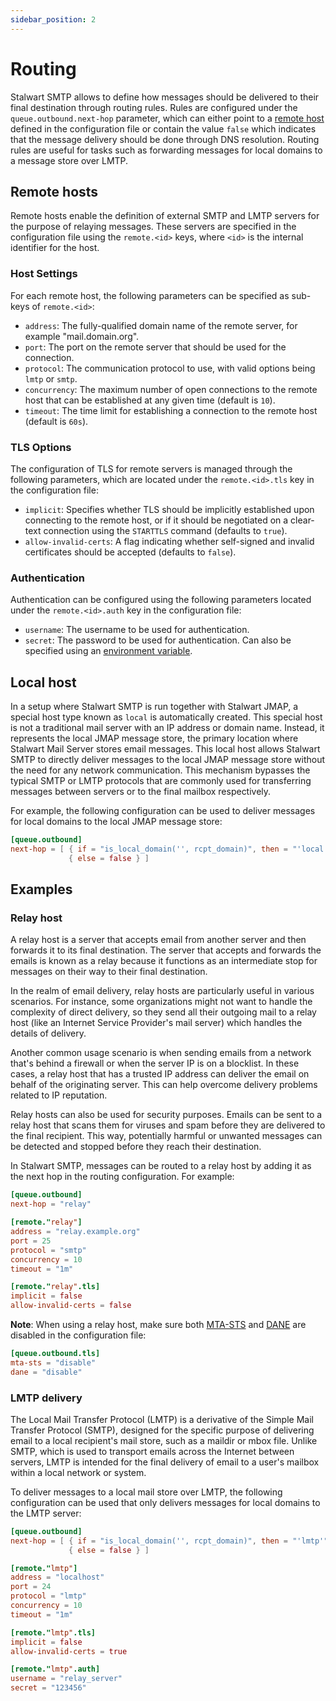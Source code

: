 ```yaml
---
sidebar_position: 2
---
```


# Routing

Stalwart SMTP allows to define how messages should be delivered to their final destination through routing rules. Rules are configured under the `queue.outbound.next-hop` parameter, which can either point to a [remote host](#remote-hosts) defined in the configuration file or contain the value `false` which indicates that the message delivery should be done through DNS resolution. Routing rules are useful for tasks such as forwarding messages for local domains to a message store over LMTP.

## Remote hosts

Remote hosts enable the definition of external SMTP and LMTP servers for the purpose of relaying messages. These servers are specified in the configuration file using the `remote.<id>` keys, where `<id>` is the internal identifier for the host.

### Host Settings

For each remote host, the following parameters can be specified as sub-keys of `remote.<id>`:

- `address`: The fully-qualified domain name of the remote server, for example "mail.domain.org".
- `port`: The port on the remote server that should be used for the connection.
- `protocol`: The communication protocol to use, with valid options being `lmtp` or `smtp`.
- `concurrency`: The maximum number of open connections to the remote host that can be established at any given time (default is `10`).
- `timeout`: The time limit for establishing a connection to the remote host (default is `60s`).

### TLS Options

The configuration of TLS for remote servers is managed through the following parameters, which are located under the `remote.<id>.tls` key in the configuration file:

- `implicit`: Specifies whether TLS should be implicitly established upon connecting to the remote host, or if it should be negotiated on a clear-text connection using the `STARTTLS` command (defaults to `true`).
- `allow-invalid-certs`: A flag indicating whether self-signed and invalid certificates should be accepted (defaults to `false`).

### Authentication

Authentication can be configured using the following parameters located under the `remote.<id>.auth` key in the configuration file:

- `username`: The username to be used for authentication.
- `secret`: The password to be used for authentication. Can also be specified using an [environment variable](/docs/configuration/values/environment).

## Local host

In a setup where Stalwart SMTP is run together with Stalwart JMAP, a special host type known as `local` is automatically created. This special host is not a traditional mail server with an IP address or domain name. Instead, it represents the local JMAP message store, the primary location where Stalwart Mail Server stores email messages.
This local host allows Stalwart SMTP to directly deliver messages to the local JMAP message store without the need for any network communication. This mechanism bypasses the typical SMTP or LMTP protocols that are commonly used for transferring messages between servers or to the final mailbox respectively.

For example, the following configuration can be used to deliver messages for local domains to the local JMAP message store:

```toml
[queue.outbound]
next-hop = [ { if = "is_local_domain('', rcpt_domain)", then = "'local'" }, 
             { else = false } ]
```

## Examples

### Relay host

A relay host is a server that accepts email from another server and then forwards it to its final destination. The server that accepts and forwards the emails is known as a relay because it functions as an intermediate stop for messages on their way to their final destination.

In the realm of email delivery, relay hosts are particularly useful in various scenarios. For instance, some organizations might not want to handle the complexity of direct delivery, so they send all their outgoing mail to a relay host (like an Internet Service Provider's mail server) which handles the details of delivery.

Another common usage scenario is when sending emails from a network that's behind a firewall or when the server IP is on a blocklist. In these cases, a relay host that has a trusted IP address can deliver the email on behalf of the originating server. This can help overcome delivery problems related to IP reputation.

Relay hosts can also be used for security purposes. Emails can be sent to a relay host that scans them for viruses and spam before they are delivered to the final recipient. This way, potentially harmful or unwanted messages can be detected and stopped before they reach their destination.

In Stalwart SMTP, messages can be routed to a relay host by adding it as the next hop in the routing configuration. For example:

```toml
[queue.outbound]
next-hop = "relay"

[remote."relay"]
address = "relay.example.org"
port = 25
protocol = "smtp"
concurrency = 10
timeout = "1m"

[remote."relay".tls]
implicit = false
allow-invalid-certs = false
```

**Note**: When using a relay host, make sure both [MTA-STS](/docs/smtp/outbound/tls#mta-sts) and [DANE](/docs/smtp/outbound/tls#dane) are disabled in the configuration file:

```toml
[queue.outbound.tls]
mta-sts = "disable"
dane = "disable"
```

### LMTP delivery

The Local Mail Transfer Protocol (LMTP) is a derivative of the Simple Mail Transfer Protocol (SMTP), designed for the specific purpose of delivering email to a local recipient's mail store, such as a maildir or mbox file. Unlike SMTP, which is used to transport emails across the Internet between servers, LMTP is intended for the final delivery of email to a user's mailbox within a local network or system.

To deliver messages to a local mail store over LMTP, the following configuration can be used that only delivers messages for local domains to the LMTP server:

```toml
[queue.outbound]
next-hop = [ { if = "is_local_domain('', rcpt_domain)", then = "'lmtp'" }, 
             { else = false } ]

[remote."lmtp"]
address = "localhost"
port = 24
protocol = "lmtp"
concurrency = 10
timeout = "1m"

[remote."lmtp".tls]
implicit = false
allow-invalid-certs = true

[remote."lmtp".auth]
username = "relay_server"
secret = "123456"
```

